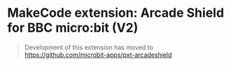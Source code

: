 # MakeCode extension: Arcade Shield for BBC micro:bit (V2)

> Development of this extension has moved to https://github.com/microbit-apps/pxt-arcadeshield
